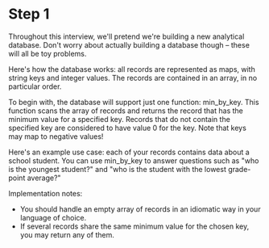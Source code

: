 # Step 1
Throughout this interview, we'll pretend we're building a new analytical
database. Don't worry about actually building a database though – these will
all be toy problems.

Here's how the database works: all records are represented as maps, with string
keys and integer values. The records are contained in an array, in no
particular order.

To begin with, the database will support just one function: min_by_key. This
function scans the array of records and returns the record that has the minimum
value for a specified key. Records that do not contain the specified key are
considered to have value 0 for the key. Note that keys may map to negative values!

Here's an example use case: each of your records contains data about a school
student. You can use min_by_key to answer questions such as "who is the youngest
student?" and "who is the student with the lowest grade-point average?"

Implementation notes:
* You should handle an empty array of records in an idiomatic way in your
  language of choice.
* If several records share the same minimum value for the chosen key, you
  may return any of them.
